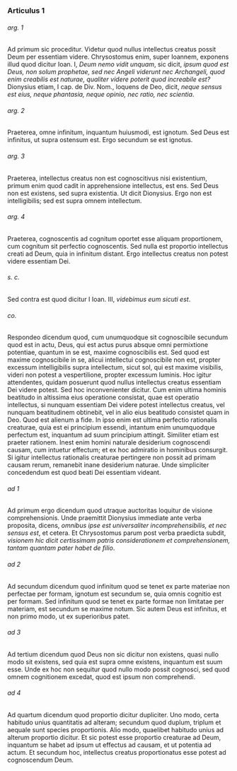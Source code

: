 ### Articulus 1

###### arg. 1
Ad primum sic proceditur. Videtur quod nullus intellectus creatus possit Deum per essentiam videre. Chrysostomus enim, super Ioannem, exponens illud quod dicitur Ioan. I, *Deum nemo vidit unquam*, sic dicit, *ipsum quod est Deus, non solum prophetae, sed nec Angeli viderunt nec Archangeli, quod enim creabilis est naturae, qualiter videre poterit quod increabile est?* Dionysius etiam, I cap. de Div. Nom., loquens de Deo, dicit, *neque sensus est eius, neque phantasia, neque opinio, nec ratio, nec scientia*.

###### arg. 2
Praeterea, omne infinitum, inquantum huiusmodi, est ignotum. Sed Deus est infinitus, ut supra ostensum est. Ergo secundum se est ignotus.

###### arg. 3
Praeterea, intellectus creatus non est cognoscitivus nisi existentium, primum enim quod cadit in apprehensione intellectus, est ens. Sed Deus non est existens, sed supra existentia. Ut dicit Dionysius. Ergo non est intelligibilis; sed est supra omnem intellectum.

###### arg. 4
Praeterea, cognoscentis ad cognitum oportet esse aliquam proportionem, cum cognitum sit perfectio cognoscentis. Sed nulla est proportio intellectus creati ad Deum, quia in infinitum distant. Ergo intellectus creatus non potest videre essentiam Dei.

###### s. c.
Sed contra est quod dicitur I Ioan. III, *videbimus eum sicuti est*.

###### co.
Respondeo dicendum quod, cum unumquodque sit cognoscibile secundum quod est in actu, Deus, qui est actus purus absque omni permixtione potentiae, quantum in se est, maxime cognoscibilis est. Sed quod est maxime cognoscibile in se, alicui intellectui cognoscibile non est, propter excessum intelligibilis supra intellectum, sicut sol, qui est maxime visibilis, videri non potest a vespertilione, propter excessum luminis. Hoc igitur attendentes, quidam posuerunt quod nullus intellectus creatus essentiam Dei videre potest. Sed hoc inconvenienter dicitur. Cum enim ultima hominis beatitudo in altissima eius operatione consistat, quae est operatio intellectus, si nunquam essentiam Dei videre potest intellectus creatus, vel nunquam beatitudinem obtinebit, vel in alio eius beatitudo consistet quam in Deo. Quod est alienum a fide. In ipso enim est ultima perfectio rationalis creaturae, quia est ei principium essendi, intantum enim unumquodque perfectum est, inquantum ad suum principium attingit. Similiter etiam est praeter rationem. Inest enim homini naturale desiderium cognoscendi causam, cum intuetur effectum; et ex hoc admiratio in hominibus consurgit. Si igitur intellectus rationalis creaturae pertingere non possit ad primam causam rerum, remanebit inane desiderium naturae. Unde simpliciter concedendum est quod beati Dei essentiam videant.

###### ad 1
Ad primum ergo dicendum quod utraque auctoritas loquitur de visione comprehensionis. Unde praemittit Dionysius immediate ante verba proposita, dicens, *omnibus ipse est universaliter incomprehensibilis, et nec sensus est*, et cetera. Et Chrysostomus parum post verba praedicta subdit, *visionem hic dicit certissimam patris considerationem et comprehensionem, tantam quantam pater habet de filio*.

###### ad 2
Ad secundum dicendum quod infinitum quod se tenet ex parte materiae non perfectae per formam, ignotum est secundum se, quia omnis cognitio est per formam. Sed infinitum quod se tenet ex parte formae non limitatae per materiam, est secundum se maxime notum. Sic autem Deus est infinitus, et non primo modo, ut ex superioribus patet.

###### ad 3
Ad tertium dicendum quod Deus non sic dicitur non existens, quasi nullo modo sit existens, sed quia est supra omne existens, inquantum est suum esse. Unde ex hoc non sequitur quod nullo modo possit cognosci, sed quod omnem cognitionem excedat, quod est ipsum non comprehendi.

###### ad 4
Ad quartum dicendum quod proportio dicitur dupliciter. Uno modo, certa habitudo unius quantitatis ad alteram; secundum quod duplum, triplum et aequale sunt species proportionis. Alio modo, quaelibet habitudo unius ad alterum proportio dicitur. Et sic potest esse proportio creaturae ad Deum, inquantum se habet ad ipsum ut effectus ad causam, et ut potentia ad actum. Et secundum hoc, intellectus creatus proportionatus esse potest ad cognoscendum Deum.

